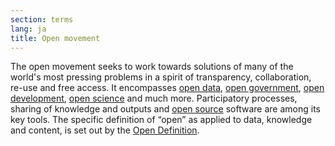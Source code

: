 ```yaml
---
section: terms
lang: ja
title: Open movement
---
```


The open movement seeks to work towards solutions of many of the world's most pressing problems in a spirit of transparency, collaboration, re-use and free access. It encompasses [open data](/glossary/en/terms/open-data/), [open government](/glossary/en/terms/open-government/), [open development](/glossary/en/terms/open-development/), [open science](/glossary/en/terms/open-science/) and much more. Participatory processes, sharing of knowledge and outputs and [open source](/glossary/en/terms/open-source/) software are among its key tools. The specific definition of “open” as applied to data, knowledge and content, is set out by the [Open Definition](/glossary/en/terms/open-definition/).